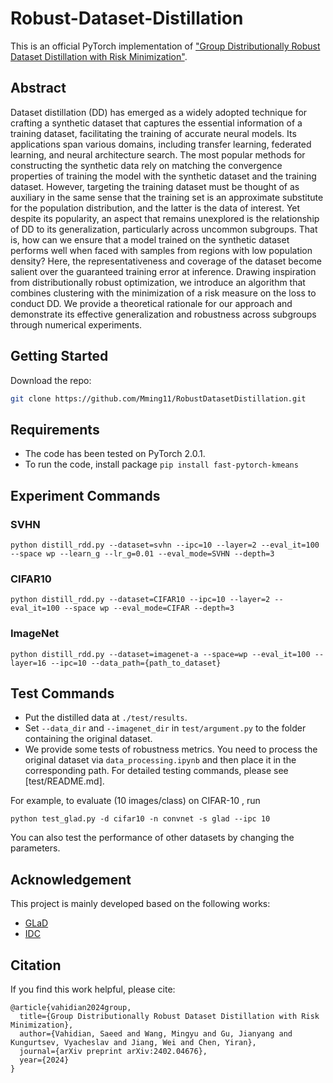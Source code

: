 # Robust-Dataset-Distillation

This is an official PyTorch implementation of ["Group Distributionally Robust Dataset Distillation with Risk Minimization"](https://arxiv.org/pdf/2402.04676.pdf).

## Abstract

Dataset distillation (DD) has emerged as a widely adopted technique for crafting a synthetic dataset that captures the essential information of a training dataset, facilitating the training of accurate neural models. Its applications span various domains, including transfer learning, federated learning, and neural architecture search. The most popular methods for constructing the synthetic data rely on matching the convergence properties of training the model with the synthetic dataset and the training dataset. However, targeting the training dataset must be thought of as auxiliary in the same sense that the training set is an approximate substitute for the population distribution, and the latter is the data of interest. Yet despite its popularity, an aspect that remains unexplored is the relationship of DD to its generalization, particularly across uncommon subgroups. That is, how can we ensure that a model trained on the synthetic dataset performs well when faced with samples from regions with low population density? Here, the representativeness and coverage of the dataset become salient over the guaranteed training error at inference. Drawing inspiration from distributionally robust optimization, we introduce an algorithm that combines clustering with the minimization of a risk measure on the loss to conduct DD. We provide a theoretical rationale for our approach and demonstrate its effective generalization and robustness across subgroups through numerical experiments.


## Getting Started

Download the repo:
```bash
git clone https://github.com/Mming11/RobustDatasetDistillation.git
```

## Requirements
- The code has been tested on PyTorch 2.0.1.   
- To run the code, install package ```pip install fast-pytorch-kmeans```

## Experiment Commands
### SVHN
```
python distill_rdd.py --dataset=svhn --ipc=10 --layer=2 --eval_it=100 --space wp --learn_g --lr_g=0.01 --eval_mode=SVHN --depth=3
```

### CIFAR10
```
python distill_rdd.py --dataset=CIFAR10 --ipc=10 --layer=2 --eval_it=100 --space wp --eval_mode=CIFAR --depth=3
```

### ImageNet
```
python distill_rdd.py --dataset=imagenet-a --space=wp --eval_it=100 --layer=16 --ipc=10 --data_path={path_to_dataset}
```

## Test Commands
- Put the distilled data at ```./test/results```.
- Set ```--data_dir``` and ```--imagenet_dir``` in ```test/argument.py``` to the folder containing the original dataset.
- We provide some tests of robustness metrics. You need to process the original dataset via ```data_processing.ipynb``` and then place it in the corresponding path. For detailed testing commands, please see [test/README.md].

For example, to evaluate (10 images/class) on CIFAR-10 , run
```
python test_glad.py -d cifar10 -n convnet -s glad --ipc 10
```

You can also test the performance of other datasets by changing the parameters.


## Acknowledgement
This project is mainly developed based on the following works:
- [GLaD](https://github.com/georgecazenavette/glad)
- [IDC](https://github.com/snu-mllab/efficient-dataset-condensation)

## Citation
If you find this work helpful, please cite:
```
@article{vahidian2024group,
  title={Group Distributionally Robust Dataset Distillation with Risk Minimization},
  author={Vahidian, Saeed and Wang, Mingyu and Gu, Jianyang and Kungurtsev, Vyacheslav and Jiang, Wei and Chen, Yiran},
  journal={arXiv preprint arXiv:2402.04676},
  year={2024}
}
```